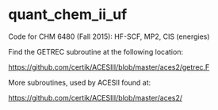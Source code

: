 # quant_chem_ii_uf
Code for CHM 6480 (Fall 2015): HF-SCF, MP2, CIS (energies)


Find the GETREC subroutine at the following location:

https://github.com/certik/ACESIII/blob/master/aces2/getrec.F

More subroutines, used by ACESII found at:

https://github.com/certik/ACESIII/blob/master/aces2/
